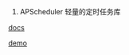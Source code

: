 1. APScheduler 轻量的定时任务库

[docs](http://apscheduler.readthedocs.io/en/latest/)

[demo](./APScheduler.md)

